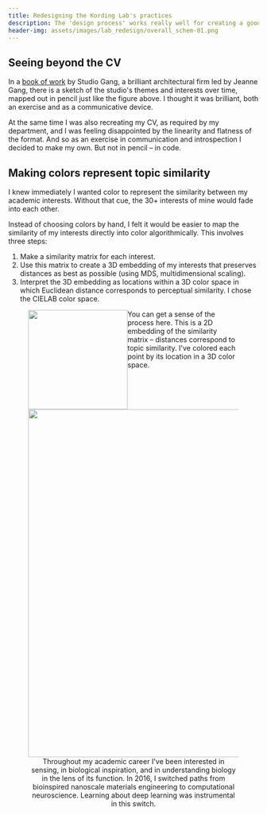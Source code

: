 ```yaml
---
title: Redesigning the Kording Lab's practices
description: The 'design process' works really well for creating a good culture
header-img: assets/images/lab_redesign/overall_schem-01.png
---
```


## Seeing beyond the CV

In a [book of work](https://studiogang.com/publication/monograph) by Studio Gang, a brilliant architectural firm led by Jeanne Gang, there is a sketch of the studio's themes and interests over time, mapped out in pencil just like the figure above. I thought it was brilliant, both an exercise and as a communicative device.

At the same time I was also recreating my CV, as required by my department, and I was feeling disappointed by the linearity and flatness of the format. And so as an exercise in communication and introspection I decided to make my own. But not in pencil – in code.

## Making colors represent topic similarity

I knew immediately I wanted color to represent the similarity between my academic interests. Without that cue, the 30+ interests of mine would fade into each other.

Instead of choosing colors by hand, I felt it would be easier to map the similarity of my interests directly into color algorithmically. This involves three steps:

1) Make a similarity matrix for each interest.
2) Use this matrix to create a 3D embedding of my interests that preserves distances as best as possible (using MDS, multidimensional scaling).
3) Interpret the 3D embedding as locations within a 3D color space in which Euclidean distance corresponds to perceptual similarity. I chose the CIELAB color space.


<figure><left>
  <img width="200" style="float: left" src="{{site.baseurl}}/assets/images/interests/2d.png" data-action="zoom">
  <caption> You can get a sense of the process here. This is a 2D embedding of the similarity matrix –  distances correspond to topic similarity. I've colored each point by its location in a 3D color space. </caption>
</left></figure>


<figure><center>
  <img width="700" src="{{site.baseurl}}/assets/images/interests/interests_ai.png" data-action="zoom">
  <caption> Throughout my academic career I've been interested in sensing, in biological inspiration, and in understanding biology in the lens of its function. In 2016, I switched paths from bioinspired nanoscale materials engineering to computational neuroscience. Learning about deep learning was instrumental in this switch. </caption>
</center></figure>
